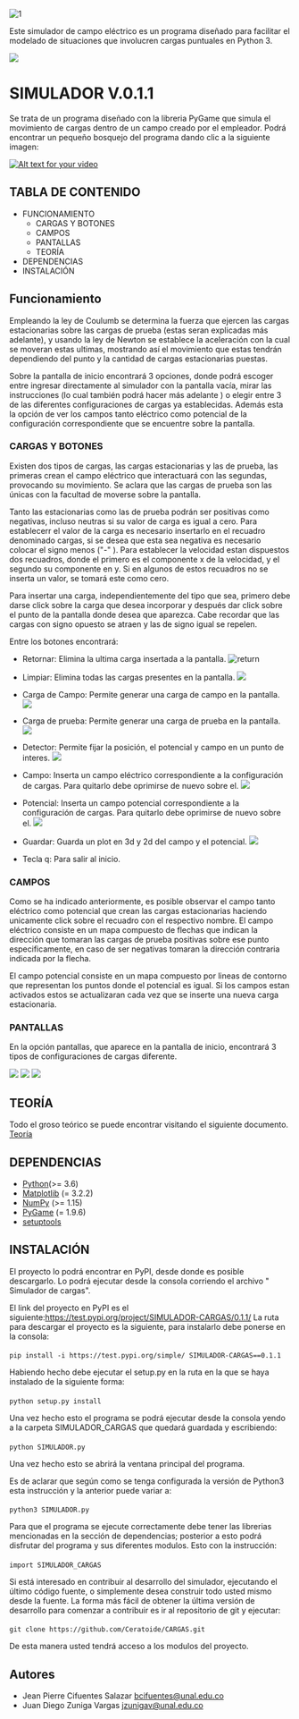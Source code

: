 ![1](https://i.ibb.co/FJ8c22X/LOGO.png6)

Este simulador de campo eléctrico es un programa diseñado para facilitar el modelado de situaciones que involucren cargas puntuales en Python 3.

![](https://i.ibb.co/KWCK6Pt/Base.png)
# SIMULADOR V.0.1.1
Se trata de un programa diseñado con la libreria PyGame que simula el movimiento de cargas dentro de un campo creado por el empleador. Podrá encontrar un pequeño bosquejo del programa dando clic a la siguiente imagen:

[![Alt text for your video](https://i.ytimg.com/vi/POfKvTa_u_0/hqdefault.jpg?sqp=-oaymwEYCKgBEF5IVfKriqkDCwgBFQAAiEIYAXAB&rs=AOn4CLC8cbWnVCt3717uAAYcMeMXMcbstw)](https://www.youtube.com/watch?v=VFvId3co3d8&list=PLksfzF_1qETEZ64XzaEppu2yLlYUiuvIb&index=1)


## TABLA DE CONTENIDO

- FUNCIONAMIENTO
  - CARGAS Y BOTONES
  - CAMPOS
  - PANTALLAS
  - TEORÍA
- DEPENDENCIAS 
- INSTALACIÓN



## Funcionamiento
Empleando la ley de Coulumb se determina la fuerza que ejercen las cargas estacionarias sobre las cargas de prueba (estas seran 
explicadas más adelante), y usando la ley de Newton se establece la aceleración con la cual se moveran estas ultimas, mostrando 
así el movimiento que estas tendrán dependiendo del punto y la cantidad de cargas estacionarias puestas.

Sobre la pantalla de inicio encontrará 3 opciones, donde podrá escoger entre ingresar directamente al simulador con la pantalla 
vacía, mirar las instrucciones (lo cual también podrá hacer más adelante ) o elegir entre 3 de las diferentes configuraciones
de cargas ya establecidas. Además esta la opción de ver los campos tanto eléctrico como potencial de la configuración 
correspondiente que se encuentre sobre la pantalla.


 ### CARGAS Y BOTONES
   Existen dos tipos de cargas, las cargas estacionarias y las de prueba, las primeras crean el campo eléctrico que interactuará 
    con las segundas, provocando su movimiento. Se aclara que las cargas de prueba son las únicas con la facultad de moverse sobre 
    la pantalla. 
    
   Tanto las estacionarias como las de prueba podrán ser positivas como negativas, incluso neutras si su valor de carga es igual
    a cero. Para establecerr el valor de la carga es necesario insertarlo en el recuadro denominado cargas, si se desea que esta sea
    negativa es necesario colocar el signo menos ("-" ). Para establecer la velocidad estan dispuestos dos recuadros, donde el 
    primero es el componente x de la velocidad, y el segundo su componente en y. Si en algunos de estos recuadros no se inserta un
    valor, se tomará este como cero.
    
   Para insertar una carga, independientemente del tipo que sea, primero debe darse click sobre la carga que desea incorporar y 
    después dar click sobre el punto de la pantalla donde desea que aparezca. Cabe recordar que las cargas con signo opuesto
    se atraen y las de signo igual se repelen.
    
   Entre los botones encontrará:
    
   - Retornar: Elimina la ultima carga insertada a la pantalla.
   ![return](https://i.ibb.co/Rv5wnfx/return.png)
   
   - Limpiar: Elimina todas las cargas presentes en la pantalla.
   ![](https://i.ibb.co/mJ6j08T/LIMPIAR.png)
   
   - Carga de Campo: Permite generar una carga de campo en la pantalla.
   ![](https://i.ibb.co/hKqsYtB/CARGA.png)
   
   - Carga de prueba: Permite generar una carga de prueba en la pantalla.
   ![](https://i.ibb.co/3FbCj7C/prueba.png) 
   
   - Detector: Permite fijar la posición, el potencial y campo en un punto de interes.
   ![](https://i.ibb.co/GT6XrRn/detector.png) 
   
   - Campo: Inserta un campo eléctrico correspondiente a la configuración de cargas. Para quitarlo debe oprimirse de nuevo sobre el. 
   ![](https://i.ibb.co/Y7r01Gw/CAMP.png)
   - Potencial: Inserta un campo potencial correspondiente a la configuración de cargas. Para quitarlo debe oprimirse de nuevo 
    sobre el.
   ![](https://i.ibb.co/mhJBH2p/POT.png)
   - Guardar: Guarda un plot en 3d y 2d del campo y el potencial.
   ![](https://i.ibb.co/mqC88Gg/save.png)
   - Tecla q: Para salir al inicio.

 ### CAMPOS
   Como se ha indicado anteriormente, es posible observar el campo tanto eléctrico como potencial que crean las cargas 
   estacionarias haciendo unicamente click sobre el recuadro con el respectivo nombre.
   El campo eléctrico consiste en un mapa compuesto de flechas que indican la dirección que tomaran las cargas de prueba
   positivas sobre ese punto especificamente, en caso de ser negativas tomaran la dirección contraria indicada por la 
   flecha.
    
    
   El campo potencial consiste en un mapa compuesto por lineas de contorno que representan los puntos donde el potencial
    es igual. 
   Si los campos estan activados estos se actualizaran cada vez que se inserte una nueva carga estacionaria.
 ### PANTALLAS
   En la opción pantallas, que aparece en la pantalla de inicio, encontrará 3 tipos de configuraciones de cargas diferente.
  
   ![](https://i.ibb.co/HHY3QJ2/carga-en-anillo.png) ![](https://i.ibb.co/LPfQNzV/constante.png) ![](https://i.ibb.co/HrCfs0f/dipolo.png)
 ## TEORÍA
 Todo el groso teórico se puede encontrar visitando el siguiente documento.
 [Teoría](https://github.com/Ceratoide/CARGAS/blob/master/Teor%C3%ADa.md) 
## DEPENDENCIAS 
* [Python](https://www.python.org/downloads/)(>= 3.6)
* [Matplotlib](https://matplotlib.org/) (= 3.2.2)
* [NumPy](https://numpy.org) (>= 1.15)
* [PyGame](https://www.pygame.org/download.shtml) (= 1.9.6)
* [setuptools](https://setuptools.readthedocs.io/en/latest/)




## INSTALACIÓN
El proyecto lo podrá encontrar en PyPI, desde donde es posible descargarlo. Lo podrá ejecutar desde la consola corriendo
el archivo " Simulador de cargas".

El link del proyecto en PyPI es el siguiente:https://test.pypi.org/project/SIMULADOR-CARGAS/0.1.1/
La ruta para descargar el proyecto es la siguiente, para instalarlo debe ponerse en la consola:
#### 
    pip install -i https://test.pypi.org/simple/ SIMULADOR-CARGAS==0.1.1
Habiendo hecho debe ejecutar el setup.py en la ruta en la que se haya instalado de la siguiente forma:
####
    python setup.py install
Una vez hecho esto el programa se podrá ejecutar desde la consola yendo a la carpeta SIMULADOR_CARGAS que quedará guardada y escribiendo:
#### 
    python SIMULADOR.py
Una vez hecho esto se abrirá la ventana principal del programa. 

Es de aclarar que según como se tenga configurada la versión de Python3 esta instrucción y la anterior puede variar a:
#### 
    python3 SIMULADOR.py
Para que el programa se ejecute correctamente debe tener las librerias mencionadas en la sección de dependencias; posterior a esto podrá disfrutar del programa y sus diferentes modulos. Esto con la instrucción:
####
    import SIMULADOR_CARGAS
    
Si está interesado en contribuir al desarrollo del simulador, ejecutando el último código fuente, o simplemente desea construir todo usted mismo desde la fuente.
La forma más fácil de obtener la última versión de desarrollo para comenzar a contribuir es ir al repositorio de git y ejecutar:
#### 
    git clone https://github.com/Ceratoide/CARGAS.git
De esta manera usted tendrá acceso a los modulos del proyecto.




## Autores
- Jean Pierre Cifuentes Salazar <bcifuentes@unal.edu.co>
- Juan Diego Zuniga Vargas <jzunigav@unal.edu.co>
